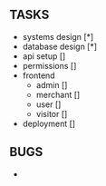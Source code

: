 TASKS
--

- systems design [*]
- database design [*]
- api setup []
- permissions []
- frontend 
    - admin []
    - merchant []
    - user []
    - visitor []
- deployment []


BUGS
--
- 